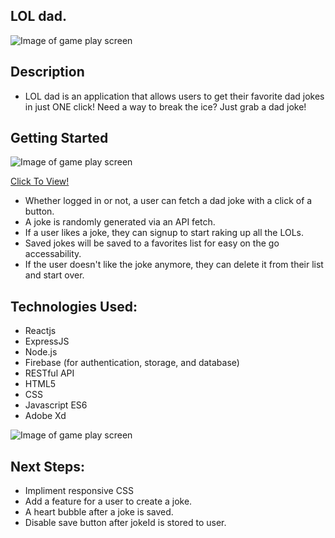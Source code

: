 ## LOL dad.


![Image of game play screen](https://i.imgur.com/bBsT3IW.png)


## Description
* LOL dad is an application that allows users to get their favorite dad jokes in just ONE click! Need a way to break the ice? Just grab a dad joke! 

## Getting Started

![Image of game play screen](https://i.imgur.com/xiF2kHr.png)


[Click To View!](https://lol-dad.firebaseapp.com/)
* Whether logged in or not, a user can fetch a dad joke with a click of a button. 
* A joke is randomly generated via an API fetch. 
* If a user likes a joke, they can signup to start raking up all the LOLs.
* Saved jokes will be saved to a favorites list for easy on the go accessability.
* If the user doesn't like the joke anymore, they can delete it from their list and start over. 

## Technologies Used:

* Reactjs
* ExpressJS
* Node.js
* Firebase (for authentication, storage, and database)
* RESTful API
* HTML5
* CSS
* Javascript ES6
* Adobe Xd

![Image of game play screen](https://i.imgur.com/k6kUSUX.png)
 
## Next Steps:
* Impliment responsive CSS
* Add a feature for a user to create a joke.
* A heart bubble after a joke is saved.
* Disable save button after jokeId is stored to user. 
